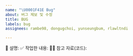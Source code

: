 ```yaml
---
name: "\U0001F41E Bug"
about: 버그 제보 및 수정
title: BUG
labels: bug
assignees: rambe98, dongugchoi, yunseungbum, rlawltndi

---
```


📄 설명: 
✅ 작업한 내용: 
🙋🏻 참고 자료(코드):
